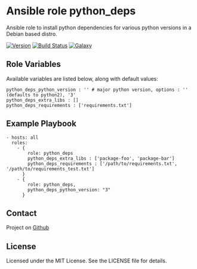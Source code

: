 # Ansible role python_deps
Ansible role to install python dependencies for various python versions in a Debian based distro.

[![Version](https://img.shields.io/github/release/buildtimetrend/ansible_python_deps.svg)](https://github.com/buildtimetrend/ansible_python_deps/releases/latest)
[![Build Status](https://travis-ci.org/buildtimetrend/ansible_python_deps.svg)](https://travis-ci.org/buildtimetrend/ansible_python_deps)
[![Galaxy](http://img.shields.io/badge/galaxy-buildtimetrend.python__deps-blue.svg)](https://galaxy.ansible.com/buildtimetrend/python_deps/)

## Role Variables

Available variables are listed below, along with default values:

    python_deps_python_version : '' # major python version, options : '' (defaults to python2), '3'
    python_deps_extra_libs : []
    python_deps_requirements : ['requirements.txt']

## Example Playbook

    - hosts: all
      roles:
        - {
            role: python_deps
            python_deps_extra_libs : ['package-foo', 'package-bar']
            python_deps_requirements : ['/path/to/requirements.txt', '/path/to/requirements_test.txt']
          }
        - {
            role: python_deps,
            python_deps_python_version: "3"
          }

Contact
-------

Project on [Github](https://github.com/buildtimetrend/ansible_python_deps)

## License

Licensed under the MIT License. See the LICENSE file for details.
